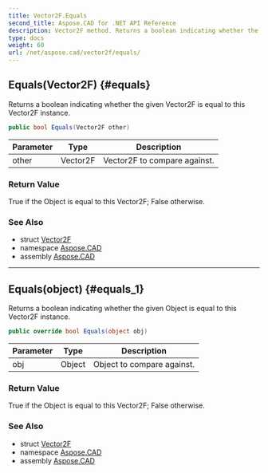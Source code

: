 ```yaml
---
title: Vector2F.Equals
second_title: Aspose.CAD for .NET API Reference
description: Vector2F method. Returns a boolean indicating whether the given Vector2F is equal to this Vector2F instance
type: docs
weight: 60
url: /net/aspose.cad/vector2f/equals/
---
```

## Equals(Vector2F) {#equals}

Returns a boolean indicating whether the given Vector2F is equal to this Vector2F instance.

```csharp
public bool Equals(Vector2F other)
```

| Parameter | Type | Description |
| --- | --- | --- |
| other | Vector2F | Vector2F to compare against. |

### Return Value

True if the Object is equal to this Vector2F; False otherwise.

### See Also

* struct [Vector2F](../)
* namespace [Aspose.CAD](../../../aspose.cad/)
* assembly [Aspose.CAD](../../../)

---

## Equals(object) {#equals_1}

Returns a boolean indicating whether the given Object is equal to this Vector2F instance.

```csharp
public override bool Equals(object obj)
```

| Parameter | Type | Description |
| --- | --- | --- |
| obj | Object | Object to compare against. |

### Return Value

True if the Object is equal to this Vector2F; False otherwise.

### See Also

* struct [Vector2F](../)
* namespace [Aspose.CAD](../../../aspose.cad/)
* assembly [Aspose.CAD](../../../)


